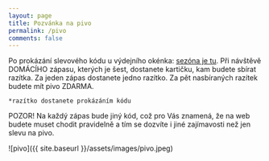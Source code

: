 ```yaml
---
layout: page
title: Pozvánka na pivo
permalink: /pivo
comments: false
---
```


Po prokázání slevového kódu u výdejního okénka: <u>sezóna je tu</u>. Při návštěvě DOMÁCÍHO zápasu, kterých je šest, dostanete kartičku, kam budete sbírat razítka. Za jeden zápas dostanete jedno razítko. Za pět nasbíraných razítek budete mít pivo ZDARMA.
	
	*razítko dostanete prokázáním kódu

POZOR! Na každý zápas bude jiný kód, což pro Vás znamená, že na web budete muset chodit pravidelně a tím se dozvíte i jiné zajímavosti než jen slevu na pivo.

![pivo]({{ site.baseurl }}/assets/images/pivo.jpeg)
